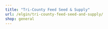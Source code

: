 ```yaml
---
title: "Tri-County Feed Seed & Supply"
url: /elgin/tri-county-feed-seed-and-supply/
shop: general
---
```

